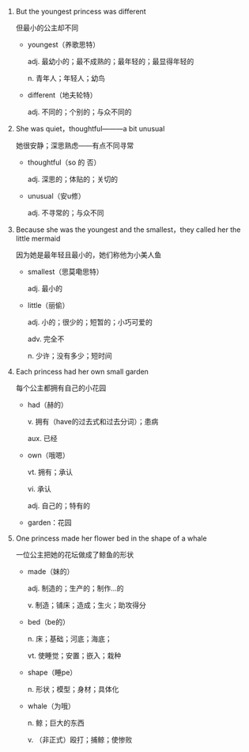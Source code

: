 1. But the youngest princess was different

    但最小的公主却不同

    - youngest（养歌思特）

        adj. 最幼小的；最不成熟的；最年轻的；最显得年轻的

        n. 青年人；年轻人；幼鸟

    - different（地夫轮特）

        adj. 不同的；个别的；与众不同的

2. She was quiet，thoughtful———a bit unusual

    她很安静；深思熟虑——有点不同寻常

    - thoughtful（so 的 否）

        adj. 深思的；体贴的；关切的

    - unusual（安u修）

        adj. 不寻常的；与众不同
    
3. Because she was the youngest and the smallest，they called her the little mermaid

    因为她是最年轻且最小的，她们称他为小美人鱼

    - smallest（思莫嘞思特）

        adj. 最小的

    - little（丽偷）

        adj. 小的；很少的；短暂的；小巧可爱的

        adv. 完全不

        n. 少许；没有多少；短时间

4. Each princess had her own small garden

    每个公主都拥有自己的小花园

    - had（赫的）

        v. 拥有（have的过去式和过去分词）；患病

        aux. 已经
    
    - own（哦嗯）

        vt. 拥有；承认

        vi. 承认

        adj. 自己的；特有的

    - garden：花园

5. One princess made her flower bed in the shape of a whale

    一位公主把她的花坛做成了鲸鱼的形状

    - made（妹的）

        adj. 制造的；生产的；制作...的

        v. 制造；铺床；造成；生火；助攻得分

    - bed（be的）

        n. 床；基础；河底；海底；

        vt. 使睡觉；安置；嵌入；栽种

    - shape（睡pe）

        n. 形状；模型；身材；具体化

    - whale（为哦）

        n. 鲸；巨大的东西

        v. （非正式）殴打；捕鲸；使惨败